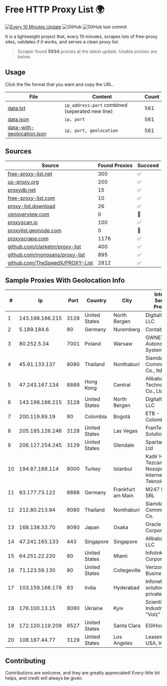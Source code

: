 
# Free HTTP Proxy List 🌍

[![Every 10 Minutes Update](https://github.com/mertguvencli/http-proxy-list/actions/workflows/main.yml/badge.svg?branch=main)](https://github.com/mertguvencli/http-proxy-list/actions/workflows/main.yml)
![GitHub](https://img.shields.io/github/license/mertguvencli/http-proxy-list)
![GitHub last commit](https://img.shields.io/github/last-commit/mertguvencli/http-proxy-list)

It is a lightweight project that, every 10 minutes, scrapes lots of free-proxy sites, validates if it works, and serves a clean proxy list.


> Scraper found **5934** proxies at the latest update. Usable proxies are below.

## Usage

Click the file format that you want and copy the URL.


|File|Content|Count|
|----|-------|-----|
|[data.txt](https://raw.githubusercontent.com/mertguvencli/http-proxy-list/main/proxy-list/data.txt)|`ip_address:port` combined (seperated new line)|561|
|[data.json](https://raw.githubusercontent.com/mertguvencli/http-proxy-list/main/proxy-list/data.json)|`ip, port`|561|
|[data-with-geolocation.json](https://raw.githubusercontent.com/mertguvencli/http-proxy-list/main/proxy-list/data-with-geolocation.json)|`ip, port, geolocation`|561|

## Sources

|Source|Found Proxies|Succeed|
|------|-------------|-------|
|[free-proxy-list.net](https://free-proxy-list.net)|300|✅|
|[us-proxy.org](https://www.us-proxy.org)|200|✅|
|[proxydb.net](http://proxydb.net)|15|✅|
|[free-proxy-list.com](https://free-proxy-list.com/?page=&port=&type%5B%5D=http&type%5B%5D=https&up_time=0&search=Search)|10|✅|
|[proxy-list.download](https://www.proxy-list.download/HTTP)|26|✅|
|[vpnoverview.com](https://vpnoverview.com/privacy/anonymous-browsing/free-proxy-servers)|0|🚫|
|[proxyscan.io](https://www.proxyscan.io)|100|✅|
|[proxylist.geonode.com](https://proxylist.geonode.com/api/proxy-list?limit=300&page=1&sort_by=lastChecked&sort_type=desc&protocols=http,https)|0|🚫|
|[proxyscrape.com](https://api.proxyscrape.com/v2/?request=displayproxies&protocol=http&timeout=10000&country=all&ssl=all&anonymity=all)|1176|✅|
|[github.com/clarketm/proxy-list](https://raw.githubusercontent.com/clarketm/proxy-list/master/proxy-list-raw.txt)|400|✅|
|[github.com/monosans/proxy-list](https://raw.githubusercontent.com/monosans/proxy-list/main/proxies/http.txt)|895|✅|
|[github.com/TheSpeedX/PROXY-List](https://raw.githubusercontent.com/TheSpeedX/PROXY-List/master/http.txt)|2812|✅|


## Sample Proxies With Geolocation Info

|#|Ip|Port|Country|City|Internet Service Provider|
|-|--|----|-------|----|-------------------------|
|1|143.198.166.215|3128|United States|North Bergen|DigitalOcean, LLC|
|2|5.189.184.6|80|Germany|Nuremberg|Contabo GmbH|
|3|80.252.5.34|7001|Poland|Warsaw|GWNET Autonomus System|
|4|45.91.133.137|8080|Thailand|Nonthaburi|Siamdata Communication Co., ltd.|
|5|47.243.167.134|8889|Hong Kong|Central|Alibaba (US) Technology Co., Ltd.|
|6|143.198.166.215|3128|United States|North Bergen|DigitalOcean, LLC|
|7|200.119.89.19|80|Colombia|Bogotá|ETB - Colombia|
|8|205.185.126.246|3128|United States|Las Vegas|FranTech Solutions|
|9|206.127.254.245|3129|United States|Glendale|Spartan Host Ltd|
|10|194.87.188.114|8000|Turkey|Istanbul|Kadir Huseyin Tezcan Nosspeed Internet Teknolojileri|
|11|93.177.73.122|8888|Germany|Frankfurt am Main|M247 Europe SRL|
|12|212.80.213.94|8080|Thailand|Nonthaburi|Siamdata Communication Co.|
|13|168.138.33.70|8080|Japan|Osaka|Oracle Corporation|
|14|47.241.165.133|443|Singapore|Singapore|Alibaba.com LLC|
|15|64.251.22.220|80|United States|Miami|Infolink Global Corporation|
|16|71.123.59.130|80|United States|Collegeville|Verizon Business|
|17|103.159.166.178|83|India|Hyderabad|Infonet online solutions private limited|
|18|176.100.13.15|8080|Ukraine|Kyiv|Scientific -Industrial Firm "Volz" Ltd|
|19|172.120.119.209|9527|United States|Santa Clara|EGIHosting|
|20|108.187.44.77|3129|United States|Los Angeles|Leaseweb USA, Inc.|



## Contributing

Contributions are welcome, and they are greatly appreciated! Every
little bit helps, and credit will always be given.

